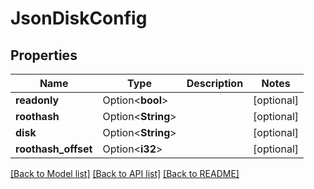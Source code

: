 # JsonDiskConfig

## Properties

Name | Type | Description | Notes
------------ | ------------- | ------------- | -------------
**readonly** | Option<**bool**> |  | [optional]
**roothash** | Option<**String**> |  | [optional]
**disk** | Option<**String**> |  | [optional]
**roothash_offset** | Option<**i32**> |  | [optional]

[[Back to Model list]](../README.md#documentation-for-models) [[Back to API list]](../README.md#documentation-for-api-endpoints) [[Back to README]](../README.md)


